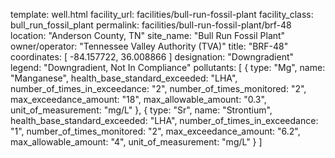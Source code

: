 template: well.html
facility_url: facilities/bull-run-fossil-plant
facility_class: bull_run_fossil_plant
permalink: facilities/bull-run-fossil-plant/brf-48
location: "Anderson County, TN"
site_name: "Bull Run Fossil Plant"
owner/operator: "Tennessee Valley Authority (TVA)"
title: "BRF-48"
coordinates: [
  -84.157722,
  36.008866
]
designation: "Downgradient"
legend: "Downgradient, Not In Compliance"
pollutants: [
  {
  type: "Mg",
  name: "Manganese",
  health_base_standard_exceeded: "LHA",
  number_of_times_in_exceedance: "2",
  number_of_times_monitored: "2",
  max_exceedance_amount: "18",
  max_allowable_amount: "0.3",
  unit_of_measurement: "mg/L"
  },
  {
  type: "Sr",
  name: "Strontium",
  health_base_standard_exceeded: "LHA",
  number_of_times_in_exceedance: "1",
  number_of_times_monitored: "2",
  max_exceedance_amount: "6.2",
  max_allowable_amount: "4",
  unit_of_measurement: "mg/L"
  }
]
